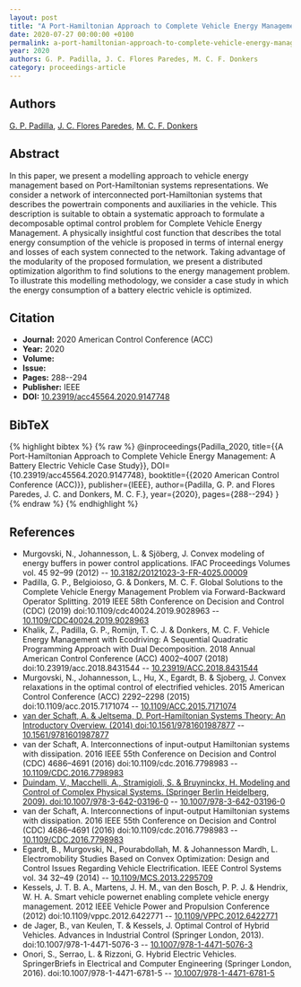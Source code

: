 ```yaml
---
layout: post
title: "A Port-Hamiltonian Approach to Complete Vehicle Energy Management: A Battery Electric Vehicle Case Study"
date: 2020-07-27 00:00:00 +0100
permalink: a-port-hamiltonian-approach-to-complete-vehicle-energy-management-a-battery-electric-vehicle-case-study
year: 2020
authors: G. P. Padilla, J. C. Flores Paredes, M. C. F. Donkers
category: proceedings-article
---
```

 
## Authors
[G. P. Padilla](authors/g-p-padilla), [J. C. Flores Paredes](authors/j-c-flores-paredes), [M. C. F. Donkers](authors/m-c-f-donkers)
 
## Abstract
In this paper, we present a modelling approach to vehicle energy management based on Port-Hamiltonian systems representations. We consider a network of interconnected port-Hamiltonian systems that describes the powertrain components and auxiliaries in the vehicle. This description is suitable to obtain a systematic approach to formulate a decomposable optimal control problem for Complete Vehicle Energy Management. A physically insightful cost function that describes the total energy consumption of the vehicle is proposed in terms of internal energy and losses of each system connected to the network. Taking advantage of the modularity of the proposed formulation, we present a distributed optimization algorithm to find solutions to the energy management problem. To illustrate this modelling methodology, we consider a case study in which the energy consumption of a battery electric vehicle is optimized.
 
## Citation
- **Journal:** 2020 American Control Conference (ACC)
- **Year:** 2020
- **Volume:** 
- **Issue:** 
- **Pages:** 288--294
- **Publisher:** IEEE
- **DOI:** [10.23919/acc45564.2020.9147748](https://doi.org/10.23919/acc45564.2020.9147748)
 
## BibTeX
{% highlight bibtex %}
{% raw %}
@inproceedings{Padilla_2020,
  title={{A Port-Hamiltonian Approach to Complete Vehicle Energy Management: A Battery Electric Vehicle Case Study}},
  DOI={10.23919/acc45564.2020.9147748},
  booktitle={{2020 American Control Conference (ACC)}},
  publisher={IEEE},
  author={Padilla, G. P. and Flores Paredes, J. C. and Donkers, M. C. F.},
  year={2020},
  pages={288--294}
}
{% endraw %}
{% endhighlight %}
 
## References
- Murgovski, N., Johannesson, L. & Sjöberg, J. Convex modeling of energy buffers in power control applications. IFAC Proceedings Volumes vol. 45 92–99 (2012) -- [10.3182/20121023-3-FR-4025.00009](https://doi.org/10.3182/20121023-3-FR-4025.00009)
- Padilla, G. P., Belgioioso, G. & Donkers, M. C. F. Global Solutions to the Complete Vehicle Energy Management Problem via Forward-Backward Operator Splitting. 2019 IEEE 58th Conference on Decision and Control (CDC) (2019) doi:10.1109/cdc40024.2019.9028963 -- [10.1109/CDC40024.2019.9028963](https://doi.org/10.1109/CDC40024.2019.9028963)
- Khalik, Z., Padilla, G. P., Romijn, T. C. J. & Donkers, M. C. F. Vehicle Energy Management with Ecodriving: A Sequential Quadratic Programming Approach with Dual Decomposition. 2018 Annual American Control Conference (ACC) 4002–4007 (2018) doi:10.23919/acc.2018.8431544 -- [10.23919/ACC.2018.8431544](https://doi.org/10.23919/ACC.2018.8431544)
- Murgovski, N., Johannesson, L., Hu, X., Egardt, B. & Sjoberg, J. Convex relaxations in the optimal control of electrified vehicles. 2015 American Control Conference (ACC) 2292–2298 (2015) doi:10.1109/acc.2015.7171074 -- [10.1109/ACC.2015.7171074](https://doi.org/10.1109/ACC.2015.7171074)
- [van der Schaft, A. & Jeltsema, D. Port-Hamiltonian Systems Theory: An Introductory Overview. (2014) doi:10.1561/9781601987877](port-hamiltonian-systems-theory-an-introductory-overview) -- [10.1561/9781601987877](https://doi.org/10.1561/9781601987877)
- van der Schaft, A. Interconnections of input-output Hamiltonian systems with dissipation. 2016 IEEE 55th Conference on Decision and Control (CDC) 4686–4691 (2016) doi:10.1109/cdc.2016.7798983 -- [10.1109/CDC.2016.7798983](https://doi.org/10.1109/CDC.2016.7798983)
- [Duindam, V., Macchelli, A., Stramigioli, S. & Bruyninckx, H. Modeling and Control of Complex Physical Systems. (Springer Berlin Heidelberg, 2009). doi:10.1007/978-3-642-03196-0](modeling-and-control-of-complex-physical-systems) -- [10.1007/978-3-642-03196-0](https://doi.org/10.1007/978-3-642-03196-0)
- van der Schaft, A. Interconnections of input-output Hamiltonian systems with dissipation. 2016 IEEE 55th Conference on Decision and Control (CDC) 4686–4691 (2016) doi:10.1109/cdc.2016.7798983 -- [10.1109/CDC.2016.7798983](https://doi.org/10.1109/CDC.2016.7798983)
- Egardt, B., Murgovski, N., Pourabdollah, M. & Johannesson Mardh, L. Electromobility Studies Based on Convex Optimization: Design and Control Issues Regarding Vehicle Electrification. IEEE Control Systems vol. 34 32–49 (2014) -- [10.1109/MCS.2013.2295709](https://doi.org/10.1109/MCS.2013.2295709)
- Kessels, J. T. B. A., Martens, J. H. M., van den Bosch, P. P. J. & Hendrix, W. H. A. Smart vehicle powernet enabling complete vehicle energy management. 2012 IEEE Vehicle Power and Propulsion Conference (2012) doi:10.1109/vppc.2012.6422771 -- [10.1109/VPPC.2012.6422771](https://doi.org/10.1109/VPPC.2012.6422771)
- de Jager, B., van Keulen, T. & Kessels, J. Optimal Control of Hybrid Vehicles. Advances in Industrial Control (Springer London, 2013). doi:10.1007/978-1-4471-5076-3 -- [10.1007/978-1-4471-5076-3](https://doi.org/10.1007/978-1-4471-5076-3)
- Onori, S., Serrao, L. & Rizzoni, G. Hybrid Electric Vehicles. SpringerBriefs in Electrical and Computer Engineering (Springer London, 2016). doi:10.1007/978-1-4471-6781-5 -- [10.1007/978-1-4471-6781-5](https://doi.org/10.1007/978-1-4471-6781-5)


